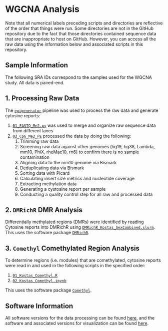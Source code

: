 # WGCNA Analysis

Note that all numerical labels preceding scripts and directories are reflective of the order that things were run. Some directories are not in the GitHub repository due to the fact that those directories contained sequence data that are inappropriate to host on GitHub. However, you can access all the raw data using the information below and associated scripts in this repository.

## Sample Information

The following SRA IDs correspond to the samples used for the WGCNA study. All data is paired-end.

## 1. Processing Raw Data

The [`epigenerator`](https://github.com/vhaghani26/epigenerator) pipeline was used to process the raw data and generate cytosine reports:

1. [`01_FASTQ_Me2.py`](https://github.com/vhaghani26/Mouse_FAE_RNAseq_WGBS/blob/main/wgbs/01_FASTQ_Me2.py) was used to merge and organize raw sequence data from different lanes
2. [`02_CpG_Me2_PE`](https://github.com/vhaghani26/Mouse_FAE_RNAseq_WGBS/blob/main/wgbs/02_CpG_Me2_PE) processed the data by doing the following:
	1. Trimming raw data
	2. Screening raw data against other genomes (hg19, hg38, Lambda, mm10, PhiX, rheMac10, rn6) to confirm there is no sample contamination
	3. Aligning data to the mm10 genome via Bismark
	4. Deduplicating data via Bismark
	5. Sorting data with Picard
	6. Calculating insert size metrics and nucleotide coverage
	7. Extracting methylation data
	8. Generating a cystosine report per sample
	9. Conducting a quality control step for all raw and processed data
	
## 2. `DMRichR` DMR Analysis

Differentially methylated regions (DMRs) were identified by reading Cytosine reports into DMRichR using [`DMRichR_Kostas_SexCombined.slurm`](https://github.com/vhaghani26/Mouse_FAE_RNAseq_WGBS/blob/main/wgbs/00_slurm/DMRichR_Kostas_SexCombined.slurm). This uses the software package [`DMRichR`](https://github.com/ben-laufer/DMRichR).

## 3. `Comethyl` Comethylated Region Analysis

To determine regions (i.e. modules) that are comethylated, cytosine reports were read in and used in the following scripts in the specified order:

1. [`01_Kostas_Comethyl.R`](https://github.com/vhaghani26/Mouse_FAE_RNAseq_WGBS/blob/main/wgbs/Comethyl_Results/01_Kostas_Comethyl.R)
2. [`02_Kostas_Comethyl.ipynb`](https://github.com/vhaghani26/Mouse_FAE_RNAseq_WGBS/blob/main/wgbs/Comethyl_Results/02_Kostas_Comethyl.ipynb)

This uses the software package [`Comethyl`](https://github.com/cemordaunt/comethyl).

## Software Information

All software versions for the data processing can be found [here](https://github.com/vhaghani26/Mouse_FAE_RNAseq_WGBS/blob/main/WGBS_conda_environment.yml), and the software and associated versions for visualization can be found [here](https://github.com/vhaghani26/Mouse_FAE_RNAseq_WGBS/blob/main/visualization_conda_environment.yml). 